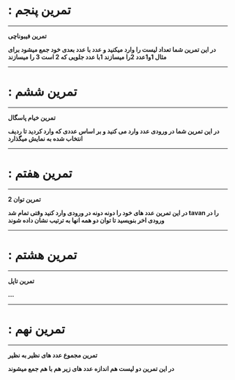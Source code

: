 # : تمرین پنجم

----------------------------------------------
**تمرین فیبوناچی**

**در این تمرین شما تعداد لیست را وارد میکنید و عدد با عدد بعدی خود جمع میشود برای مثال 1و1عدد 2را میسازند 1با عدد جلویی که 2 است 3 را میسازند**

----------------------------------------------
# : تمرین ششم

----------------------------------------------
**تمرین خیام پاسگال**

**در این تمرین شما در ورودی عدد وارد می کنید و بر اساس عددی که وارد کردید تا ردیف انتخاب شده به نمایش میگذارد**

----------------------------------------------
# : تمرین هفتم

----------------------------------------------
**تمرین توان 2**

**در این تمرین عدد های خود را دونه دونه در ورودی وارد کنید وقتی تمام شد tavan را در ورودی اخر بنویسید تا توان دو همه انها به ترتیب نشان داده شوند**

----------------------------------------------
# : تمرین هشتم

----------------------------------------------
**تمرین تاپل**

**...**

----------------------------------------------
# : تمرین نهم

----------------------------------------------
**تمرین مجموع عدد های نظیر به نظیر**

**در این تمرین دو لیست هم اندازه عدد های زیر هم با هم جمع میشوند**
